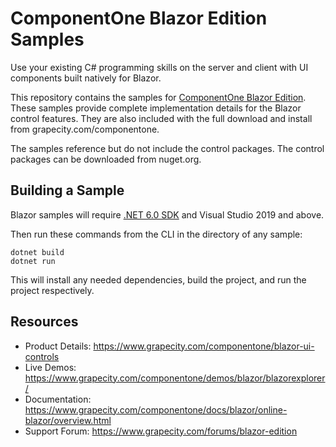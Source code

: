 # ComponentOne Blazor Edition Samples

Use your existing C# programming skills on the server and client with UI components built natively for Blazor. 

This repository contains the samples for [ComponentOne Blazor Edition](https://www.grapecity.com/componentone/blazor-ui-controls). These samples provide complete implementation details for the Blazor control features. They are also included with the full download and install from grapecity.com/componentone. 

The samples reference but do not include the control packages. The control packages can be downloaded from nuget.org.

## Building a Sample 

Blazor samples will require [.NET 6.0 SDK](https://www.microsoft.com/net/download) and Visual Studio 2019 and above.

Then run these commands from the CLI in the directory of any sample: 

```
dotnet build 
dotnet run 
```

This will install any needed dependencies, build the project, and run the project respectively.

## Resources

* Product Details: https://www.grapecity.com/componentone/blazor-ui-controls
* Live Demos: https://www.grapecity.com/componentone/demos/blazor/blazorexplorer/
* Documentation: https://www.grapecity.com/componentone/docs/blazor/online-blazor/overview.html
* Support Forum: https://www.grapecity.com/forums/blazor-edition
